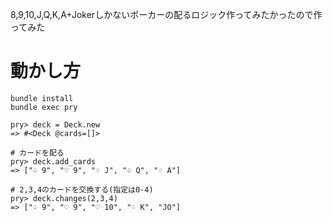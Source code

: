 8,9,10,J,Q,K,A+Jokerしかないポーカーの配るロジック作ってみたかったので作ってみた

# 動かし方
```
bundle install
bundle exec pry

pry> deck = Deck.new
=> #<Deck @cards=[]>

# カードを配る
pry> deck.add_cards
=> ["♤ 9", "♡ 9", "♢ J", "♧ Q", "♢ A"]

# 2,3,4のカードを交換する(指定は0-4)
pry> deck.changes(2,3,4)
=> ["♤ 9", "♡ 9", "♡ 10", "♢ K", "JO"]
```

